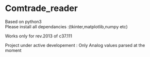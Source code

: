 # Comtrade_reader
Based on python3  
Please install all dependancies :(tkinter,matplotlib,numpy etc)  

Works only for rev.2013 of c37.111

Project under active developement : Only Analog values parsed at the moment
